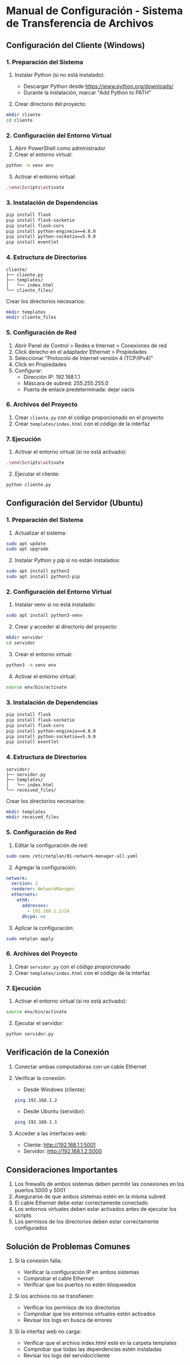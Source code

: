 # Manual de Configuración - Sistema de Transferencia de Archivos

## Configuración del Cliente (Windows)

### 1. Preparación del Sistema
1. Instalar Python (si no está instalado):
   - Descargar Python desde https://www.python.org/downloads/
   - Durante la instalación, marcar "Add Python to PATH"
   
2. Crear directorio del proyecto:
```bash
mkdir cliente
cd cliente
```

### 2. Configuración del Entorno Virtual
1. Abrir PowerShell como administrador
2. Crear el entorno virtual:
```bash
python -m venv env
```
3. Activar el entorno virtual:
```bash
.\env\Scripts\activate
```

### 3. Instalación de Dependencias
```bash
pip install flask
pip install flask-socketio
pip install flask-cors
pip install python-engineio==4.8.0
pip install python-socketio==5.9.0
pip install eventlet
```

### 4. Estructura de Directorios
```
cliente/
├── cliente.py
├── templates/
│   └── index.html
└── cliente_files/
```

Crear los directorios necesarios:
```bash
mkdir templates
mkdir cliente_files
```

### 5. Configuración de Red
1. Abrir Panel de Control > Redes e Internet > Conexiones de red
2. Click derecho en el adaptador Ethernet > Propiedades
3. Seleccionar "Protocolo de Internet versión 4 (TCP/IPv4)"
4. Click en Propiedades
5. Configurar:
   - Dirección IP: 192.168.1.1
   - Máscara de subred: 255.255.255.0
   - Puerta de enlace predeterminada: dejar vacío

### 6. Archivos del Proyecto
1. Crear `cliente.py` con el código proporcionado en el proyecto
2. Crear `templates/index.html` con el código de la interfaz

### 7. Ejecución
1. Activar el entorno virtual (si no está activado):
```bash
.\env\Scripts\activate
```
2. Ejecutar el cliente:
```bash
python cliente.py
```

## Configuración del Servidor (Ubuntu)

### 1. Preparación del Sistema
1. Actualizar el sistema:
```bash
sudo apt update
sudo apt upgrade
```

2. Instalar Python y pip si no están instalados:
```bash
sudo apt install python3
sudo apt install python3-pip
```

### 2. Configuración del Entorno Virtual
1. Instalar venv si no está instalado:
```bash
sudo apt install python3-venv
```

2. Crear y acceder al directorio del proyecto:
```bash
mkdir servidor
cd servidor
```

3. Crear el entorno virtual:
```bash
python3 -m venv env
```

4. Activar el entorno virtual:
```bash
source env/bin/activate
```

### 3. Instalación de Dependencias
```bash
pip install flask
pip install flask-socketio
pip install flask-cors
pip install python-engineio==4.8.0
pip install python-socketio==5.9.0
pip install eventlet
```

### 4. Estructura de Directorios
```
servidor/
├── servidor.py
├── templates/
│   └── index.html
└── received_files/
```

Crear los directorios necesarios:
```bash
mkdir templates
mkdir received_files
```

### 5. Configuración de Red
1. Editar la configuración de red:
```bash
sudo nano /etc/netplan/01-network-manager-all.yaml
```

2. Agregar la configuración:
```yaml
network:
  version: 2
  renderer: NetworkManager
  ethernets:
    eth0:
      addresses:
        - 192.168.1.2/24
      dhcp4: no
```

3. Aplicar la configuración:
```bash
sudo netplan apply
```

### 6. Archivos del Proyecto
1. Crear `servidor.py` con el código proporcionado
2. Crear `templates/index.html` con el código de la interfaz

### 7. Ejecución
1. Activar el entorno virtual (si no está activado):
```bash
source env/bin/activate
```

2. Ejecutar el servidor:
```bash
python servidor.py
```

## Verificación de la Conexión

1. Conectar ambas computadoras con un cable Ethernet

2. Verificar la conexión:
   - Desde Windows (cliente):
   ```bash
   ping 192.168.1.2
   ```
   - Desde Ubuntu (servidor):
   ```bash
   ping 192.168.1.1
   ```

3. Acceder a las interfaces web:
   - Cliente: http://192.168.1.1:5001
   - Servidor: http://192.168.1.2:5000

## Consideraciones Importantes

1. Los firewalls de ambos sistemas deben permitir las conexiones en los puertos 5000 y 5001
2. Asegurarse de que ambos sistemas estén en la misma subred
3. El cable Ethernet debe estar correctamente conectado
4. Los entornos virtuales deben estar activados antes de ejecutar los scripts
5. Los permisos de los directorios deben estar correctamente configurados

## Solución de Problemas Comunes

1. Si la conexión falla:
   - Verificar la configuración IP en ambos sistemas
   - Comprobar el cable Ethernet
   - Verificar que los puertos no estén bloqueados

2. Si los archivos no se transfieren:
   - Verificar los permisos de los directorios
   - Comprobar que los entornos virtuales estén activados
   - Revisar los logs en busca de errores

3. Si la interfaz web no carga:
   - Verificar que el archivo index.html esté en la carpeta templates
   - Comprobar que todas las dependencias estén instaladas
   - Revisar los logs del servidor/cliente